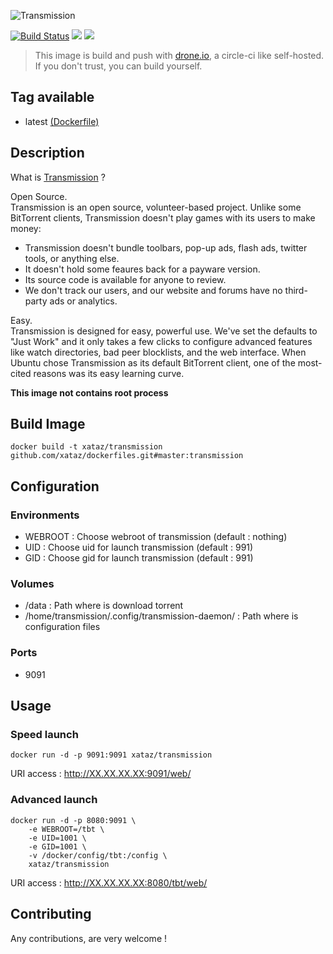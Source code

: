 ![Transmission](http://blogmmix.ch/sites/default/files/imagecache/gross/6/transmission-bittorrent1.png)

[![Build Status](https://drone.xataz.net/api/badges/xataz/docker-transmission/status.svg)](https://drone.xataz.net/xataz/docker-transmission)
[![](https://images.microbadger.com/badges/image/xataz/transmission.svg)](https://microbadger.com/images/xataz/transmission "Get your own image badge on microbadger.com")
[![](https://images.microbadger.com/badges/version/xataz/transmission.svg)](https://microbadger.com/images/xataz/transmission "Get your own version badge on microbadger.com")

> This image is build and push with [drone.io](https://github.com/drone/drone), a circle-ci like self-hosted.
> If you don't trust, you can build yourself.

## Tag available
* latest [(Dockerfile)](https://github.com/xataz/dockerfiles/tree/master/transmission/Dockerfile)

## Description
What is [Transmission](http://www.transmissionbt.com/) ?

Open Source.  
Transmission is an open source, volunteer-based project. Unlike some BitTorrent clients, Transmission doesn't play games with its users to make money:

* Transmission doesn't bundle toolbars, pop-up ads, flash ads, twitter tools, or anything else.
* It doesn't hold some feaures back for a payware version.
* Its source code is available for anyone to review.
* We don't track our users, and our website and forums have no third-party ads or analytics. 

Easy.  
Transmission is designed for easy, powerful use. We've set the defaults to "Just Work" and it only takes a few clicks to configure advanced features like watch directories, bad peer blocklists, and the web interface. When Ubuntu chose Transmission as its default BitTorrent client, one of the most-cited reasons was its easy learning curve.

**This image not contains root process**

## Build Image

```shell
docker build -t xataz/transmission github.com/xataz/dockerfiles.git#master:transmission
```

## Configuration
### Environments
* WEBROOT : Choose webroot of transmission (default : nothing)
* UID : Choose uid for launch transmission (default : 991)
* GID : Choose gid for launch transmission (default : 991)

### Volumes
* /data : Path where is download torrent
* /home/transmission/.config/transmission-daemon/ : Path where is configuration files 

### Ports
* 9091

## Usage
### Speed launch
```shell
docker run -d -p 9091:9091 xataz/transmission
```
URI access : http://XX.XX.XX.XX:9091/web/

### Advanced launch
```shell
docker run -d -p 8080:9091 \
	-e WEBROOT=/tbt \
	-e UID=1001 \
	-e GID=1001 \
	-v /docker/config/tbt:/config \
	xataz/transmission
```
URI access : http://XX.XX.XX.XX:8080/tbt/web/

## Contributing
Any contributions, are very welcome !